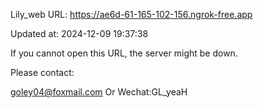 Lily_web URL: https://ae6d-61-165-102-156.ngrok-free.app

Updated at: 2024-12-09 19:37:38

If you cannot open this URL, the server might be down.

Please contact: 

goley04@foxmail.com Or Wechat:GL_yeaH